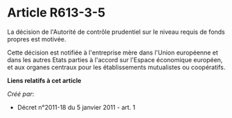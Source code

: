 # Article R613-3-5

La décision de l'Autorité de contrôle prudentiel sur le niveau requis de fonds propres est motivée. 

Cette décision est notifiée à l'entreprise mère dans l'Union européenne et dans les autres Etats parties à l'accord sur
l'Espace économique européen, et aux organes centraux pour les établissements mutualistes ou coopératifs.

**Liens relatifs à cet article**

_Créé par_:

  - Décret n°2011-18 du 5 janvier 2011 - art. 1
